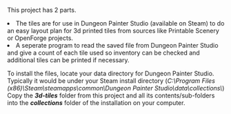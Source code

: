 This project has 2 parts.
<ls>
<li>The tiles are for use in Dungeon Painter Studio (available on Steam) to do an easy layout plan for 3d printed tiles from sources like Printable Scenery or OpenForge projects.
<li>A seperate program to read the saved file from Dungeon Painter Studio and give a count of each tile used so inventory can be checked and additional tiles can be printed if necessary.
  <ls></p>
To install the files, locate your data directory for Dungeon Painter Studio.  Typically it would be under your Steam install directory (<i>C:\Program Files (x86)\Steam\steamapps\common\Dungeon Painter Studio\data\collections\</i>)
Copy the <i><b>3d-tiles</i></b> folder from this project and all its contents/sub-folders into the <i><b>collections</i></b> folder of the installation on your computer.
